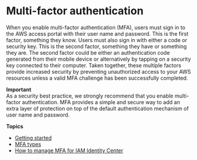# Multi\-factor authentication<a name="enable-mfa"></a>

When you enable multi\-factor authentication \(MFA\), users must sign in to the AWS access portal with their user name and password\. This is the first factor, something they know\. Users must also sign in with either a code or security key\. This is the second factor, something they have or something they are\. The second factor could be either an authentication code generated from their mobile device or alternatively by tapping on a security key connected to their computer\. Taken together, these multiple factors provide increased security by preventing unauthorized access to your AWS resources unless a valid MFA challenge has been successfully completed\.

**Important**  
As a security best practice, we strongly recommend that you enable multi\-factor authentication\. MFA provides a simple and secure way to add an extra layer of protection on top of the default authentication mechanism of user name and password\. 

**Topics**
+ [Getting started](mfa-getting-started.md)
+ [MFA types](mfa-types.md)
+ [How to manage MFA for IAM Identity Center](mfa-how-to.md)